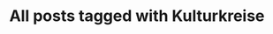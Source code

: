 ---
layout: tag
title: "All posts tagged with Kulturkreise"
permalink: /weblog/tags/kulturkreise/
taxonomy: Kulturkreise
---